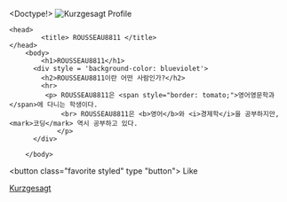 <Doctype!>
    <html>
    <img src="https://yt3.googleusercontent.com/ytc/APkrFKaHuotB178A3_ar_1xwrchH_bEo4wjg6A-kXFErPA=s176-c-k-c0x00ffffff-no-rj" alt="Kurzgesagt Profile">

    <head>
            <title> ROUSSEAU8811 </title>
    </head>
        <body>
            <h1>ROUSSEAU8811</h1>
          <div style = 'background-color: blueviolet'>
            <h2>ROUSSEAU8811이란 어떤 사람인가?</h2>
            <hr>
             <p> ROUSSEAU8811은 <span style="border: tomato;">영어영문학과</span>에 다니는 학생이다.
                 <br> ROUSSEAU8811은 <b>영어</b>와 <i>경제학</i>을 공부하지만, <mark>코딩</mark> 역시 공부하고 있다.            
                </p>
          </div>
           
        </body>
   <button class="favorite styled" type "button"> Like </button>
    <div>
        <a href = "https://www.youtube.com/watch?v=S7TUe5w6RHo">Kurzgesagt</a>
    </div>
    </html>
</Doctype>
